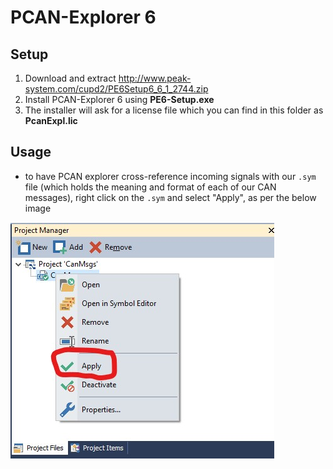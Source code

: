 # PCAN-Explorer 6

## Setup
1. Download and extract http://www.peak-system.com/cupd2/PE6Setup6_6_1_2744.zip
1. Install PCAN-Explorer 6 using **PE6-Setup.exe**
1. The installer will ask for a license file which you can find in this folder as **PcanExpl.lic**

## Usage
- to have PCAN explorer cross-reference incoming signals with our `.sym` file (which holds the meaning and format of each of our CAN messages), right click on the `.sym` and select "Apply", as per the below image

![image here](../../../images/sym_file_click_apply.png?raw=true "Click Apply")
